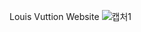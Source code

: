 Louis Vuttion Website
![캡처1](https://user-images.githubusercontent.com/87348045/159711132-9a38c5e9-b94e-47c0-931e-6d49b2167eb0.PNG)
